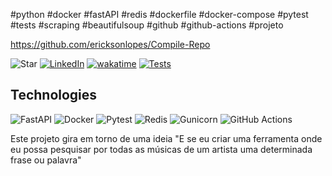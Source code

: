 #python #docker #fastAPI  #redis #dockerfile #docker-compose #pytest #tests #scraping #beautifulsoup #github #github-actions  #projeto

https://github.com/ericksonlopes/Compile-Repo


![Star](https://img.shields.io/github/stars/Erickson-lopes-dev/Words-In-Songs?style=social) [![LinkedIn](https://img.shields.io/badge/LinkedIn-Erickson_Lopes%20-blue)](https://www.linkedin.com/in/ericksonlopes/) [![wakatime](https://wakatime.com/badge/user/541772df-f19f-4145-a40c-cf7ffac73ea5/project/0a7f661a-d99d-450d-9180-049bc3418b55.svg)](https://wakatime.com/badge/user/541772df-f19f-4145-a40c-cf7ffac73ea5/project/0a7f661a-d99d-450d-9180-049bc3418b55) [![Tests](https://github.com/Erickson-lopes-dev/Words-In-Songs/actions/workflows/tests.yml/badge.svg?branch=master)](https://github.com/Erickson-lopes-dev/Words-In-Songs/actions/workflows/tests.yml)

## Technologies

![FastAPI](https://img.shields.io/badge/-FastAPI-009688?&logo=FastAPI&logoColor=FFFFFF) ![Docker](https://img.shields.io/badge/-Docker-2496ED?&logo=Docker&logoColor=FFFFFF) ![Pytest](https://img.shields.io/badge/-Pytest-0A9EDC?&logo=Pytest&logoColor=FFFFFF) ![Redis](https://img.shields.io/badge/-Redis-DC382D?&logo=Redis&logoColor=FFFFFF) ![Gunicorn](https://img.shields.io/badge/-Gunicorn-499848?&logo=gunicorn&logoColor=FFFFFF) 
![GitHub Actions](https://img.shields.io/badge/-GitHub%20Actions-2088FF?&logo=GitHub%20Actions&logoColor=FFFFFF)


Este projeto gira em torno de uma ideia "E se eu criar uma ferramenta onde eu possa pesquisar por todas as músicas de um
artista uma determinada frase ou palavra"
